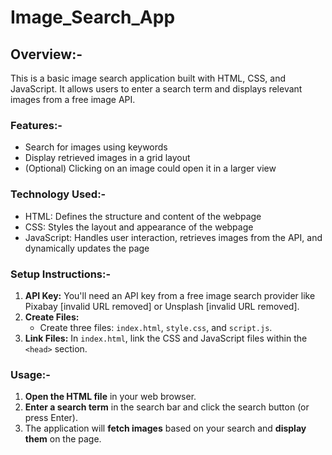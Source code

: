 # Image_Search_App

## Overview:-

This is a basic image search application built with HTML, CSS, and JavaScript. It allows users to enter a search term and displays relevant images from a free image API.

### Features:-

* Search for images using keywords
* Display retrieved images in a grid layout
* (Optional) Clicking on an image could open it in a larger view

### Technology Used:-

* HTML: Defines the structure and content of the webpage
* CSS: Styles the layout and appearance of the webpage
* JavaScript: Handles user interaction, retrieves images from the API, and dynamically updates the page

### Setup Instructions:-

1. **API Key:** You'll need an API key from a free image search provider like Pixabay [invalid URL removed] or Unsplash [invalid URL removed]. 
2. **Create Files:**
    * Create three files: `index.html`, `style.css`, and `script.js`.
3. **Link Files:** In `index.html`, link the CSS and JavaScript files within the `<head>` section.


### Usage:-

1. **Open the HTML file** in your web browser.
2. **Enter a search term** in the search bar and click the search button (or press Enter).
3. The application will **fetch images** based on your search and **display them** on the page.
